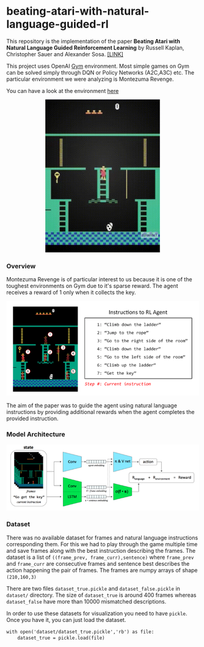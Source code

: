 # beating-atari-with-natural-language-guided-rl

This repository is the implementation of the paper **Beating Atari with Natural Language Guided Reinforcement Learning** by Russell Kaplan, Christopher Sauer and Alexander Sosa. [[LINK]](https://arxiv.org/abs/1704.05539)

This project uses OpenAI [Gym](https://gym.openai.com) environment. Most simple games on Gym can be solved simply through DQN or Policy Networks (A2C,A3C) etc. The particular environment we were analyzing is Montezuma Revenge.

You can have a look at the environment [here](https://gym.openai.com/envs/MontezumaRevenge-v0/)

<center>
<img style="width:300px;height:400px" src = "images/environment.gif">
</center>


### Overview

Montezuma Revenge is of particular interest to us because it is one of the toughest environments on Gym due to it's sparse reward. The agent receives a reward of 1 only when it collects the key.

![](images/instructions.png)

The aim of the paper was to guide the agent using natural language instructions by providing additional rewards when the agent completes the provided instruction.

### Model Architecture
![](images/architecture.png)

### Dataset

There was no available dataset for frames and natural language instructions corresponding them. For this we had to play through the game multiple time and save frames along with the best instruction describing the frames. The dataset is a list of `((frame_prev, frame_curr),sentence)` where `frame_prev` and `frame_curr` are consecutive frames and sentence best describes the action happening the pair of frames. The frames are numpy arrays of shape `(210,160,3)`

There are two files `dataset_true.pickle` and `dataset_false.pickle` in `dataset/` directory. The size of `dataset_true` is around 400 frames whereas `dataset_false` have more than 10000 mismatched descriptions.

In order to use these datasets for visualization you need to have `pickle`. Once you have it, you can just load the dataset.

```
with open('dataset/dataset_true.pickle','rb') as file:
	dataset_true = pickle.load(file)
```
